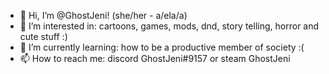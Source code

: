 - 👋 Hi, I’m @GhostJeni! (she/her - a/ela/a)
- 👀 I’m interested in: cartoons, games, mods, dnd, story telling, horror and cute stuff :)
- 🌱 I’m currently learning: how to be a productive member of society :(
- 📫 How to reach me: discord GhostJeni#9157 or steam GhostJeni
